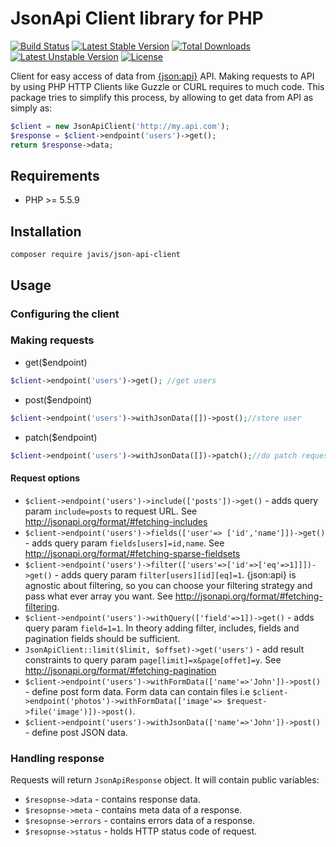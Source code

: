 # JsonApi Client library for PHP

[![Build Status](https://travis-ci.org/javis/json-api-client.svg?branch=master)](https://travis-ci.org/javis/json-api-client)
[![Latest Stable Version](https://poser.pugx.org/javis/json-api-client/v/stable.svg)](https://packagist.org/packages/javis/json-api-client) [![Total Downloads](https://poser.pugx.org/javis/json-api-client/downloads.svg)](https://packagist.org/packages/javis/json-api-client)
[![Latest Unstable Version](https://poser.pugx.org/javis/json-api-client/v/unstable.svg)](https://packagist.org/packages/javis/json-api-client) [![License](https://poser.pugx.org/javis/json-api-client/license.svg)](https://packagist.org/packages/javis/json-api-client)

Client for easy access of data from [{json:api}](http://jsonapi.org/) API.
Making requests to API by using PHP HTTP Clients like Guzzle or CURL requires to much code.
This package tries to simplify this process, by allowing to get data from API as simply as:

```php
$client = new JsonApiClient('http://my.api.com');
$response = $client->endpoint('users')->get();
return $response->data;
```


## Requirements

* PHP >= 5.5.9

## Installation

    composer require javis/json-api-client

## Usage
### Configuring the client

### Making requests
* get($endpoint)
```php
$client->endpoint('users')->get(); //get users
```
* post($endpoint)
```php
$client->endpoint('users')->withJsonData([])->post();//store user
```
* patch($endpoint)
```php
$client->endpoint('users')->withJsonData([])->patch();//do patch request
```
#### Request options
* `$client->endpoint('users')->include(['posts'])->get()` - adds query param `include=posts` to request URL. See http://jsonapi.org/format/#fetching-includes
* `$client->endpoint('users')->fields(['user'=> ['id','name']])->get()` - adds query param `fields[users]=id,name`. See http://jsonapi.org/format/#fetching-sparse-fieldsets
* `$client->endpoint('users')->filter(['users'=>['id'=>['eq'=>1]]])->get()` - adds query param `filter[users][id][eq]=1`. {json:api} is agnostic about filtering, so you can choose your filtering strategy and pass what ever array you want. See http://jsonapi.org/format/#fetching-filtering.
* `$client->endpoint('users')->withQuery(['field'=>1])->get()` - adds query param `field=1=1`. In theory adding filter, includes, fields and pagination fields should be sufficient.
* `JsonApiClient::limit($limit, $offset)->get('users')` - add result constraints to query param `page[limit]=x&page[offet]=y`. See http://jsonapi.org/format/#fetching-pagination
* `$client->endpoint('users')->withFormData(['name'=>'John'])->post()` - define post form data. Form data can contain files i.e `$client->endpoint('photos')->withFormData(['image'=> $request->file('image')])->post()`.
* `$client->endpoint('users')->withJsonData(['name'=>'John'])->post()` - define post JSON data.

### Handling response
Requests will return `JsonApiResponse` object. It will contain public variables:
* `$resopnse->data` - contains response data.
* `$resopnse->meta` - contains meta data of a response.
* `$resopnse->errors` - contains errors data of a response.
* `$resopnse->status` - holds HTTP status code of request.
